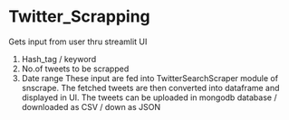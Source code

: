 # Twitter_Scrapping
Gets input from user thru streamlit UI
1) Hash_tag / keyword
2) No.of tweets to be scrapped
3) Date range
These input are fed into TwitterSearchScraper module of snscrape.
The fetched tweets are then converted into dataframe and displayed in UI.
The tweets can be uploaded in mongodb database / downloaded as CSV / down as JSON
